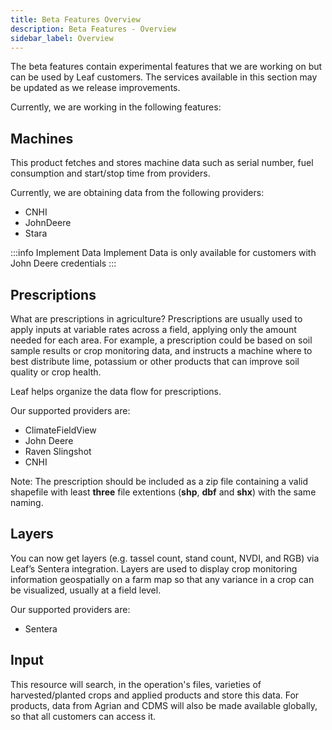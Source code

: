 ```yaml
---
title: Beta Features Overview
description: Beta Features - Overview
sidebar_label: Overview
---
```

<!-- the following links are referenced throughout this document -->

The beta features contain experimental features that we are working on but can be used by Leaf customers.
The services available in this section may be updated as we release improvements.

Currently, we are working in the following features:

## Machines

This product fetches and stores machine data such as serial number, fuel consumption and start/stop time from providers.
 
Currently, we are obtaining data from the following providers:
* CNHI
* JohnDeere
* Stara

:::info Implement Data
    Implement Data is only available for customers with John Deere credentials 
:::
## Prescriptions

What are prescriptions in agriculture? Prescriptions are usually used to apply inputs at variable rates across a field, applying only the amount needed for each area. For example, a prescription could be based on soil sample results or crop monitoring data, and instructs a machine where to best distribute lime, potassium or other products that can improve soil quality or crop health.

Leaf helps organize the data flow for prescriptions. 

Our supported providers are:
* ClimateFieldView
* John Deere
* Raven Slingshot
* CNHI

Note: The prescription should be included as a zip file containing a valid shapefile with least **three** file extentions (**shp**, **dbf** and **shx**) with the same naming.


## Layers

You can now get layers (e.g. tassel count, stand count, NVDI, and RGB) via Leaf’s Sentera integration. Layers are used to display crop monitoring information geospatially on a farm map so that any variance in a crop can be visualized, usually at a field level. 

Our supported providers are:
* Sentera


## Input

This resource will search, in the operation's files, varieties of harvested/planted crops and applied products and 
store this data. For products, data from Agrian and CDMS will also be made available globally, so that all customers can access it.



